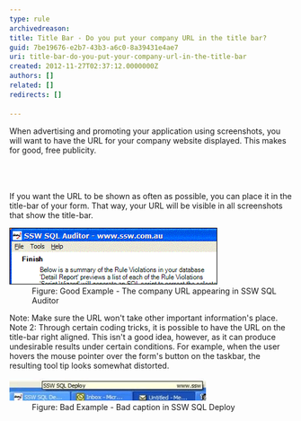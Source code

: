 ```yaml
---
type: rule
archivedreason: 
title: Title Bar - Do you put your company URL in the title bar?
guid: 7be19676-e2b7-43b3-a6c0-8a39431e4ae7
uri: title-bar-do-you-put-your-company-url-in-the-title-bar
created: 2012-11-27T02:37:12.0000000Z
authors: []
related: []
redirects: []

---
```



<p>When advertising and promoting your application using screenshots, you will want to have the URL for your company website displayed. This makes for good, free publicity.</p>
<br><excerpt class='endintro'></excerpt><br>
​
<div>If you want the URL to be shown as often as possible, you can place it in the title-bar of your form. That way, your URL will be visible in all screenshots that show the title-bar.</div><dl class="goodImage"><dt>
      <img alt="Title Bar URL" src="../../assets/TitleBarURL.gif" />
   </dt><dd>Figure: Good Example - The company URL appearing in SSW SQL Auditor</dd></dl><div>Note: Make sure the URL won't take other important information's place.</div><div>Note 2: Through certain coding tricks, it is possible to have the URL on the title-bar right aligned. This isn't a good idea, however, as it can produce undesirable results under certain conditions. For example, when the user hovers the mouse pointer over the form's button on the taskbar, the resulting tool tip looks somewhat distorted.</div><dl class="badImage"><dt>
      <img alt="Ugly Tooltip Effect" src="../../assets/UglyTooltipEffect.gif" style="height:40px;width:350px;" />
   </dt><dd>Figure: Bad Example - Bad caption in SSW SQL Deploy</dd></dl> 


